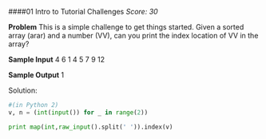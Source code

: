 ####01 Intro to Tutorial Challenges
*Score: 30*

**Problem**
This is a simple challenge to get things started. Given a sorted array (arar) and a number (VV), can you print the index location of VV in the array?

**Sample Input**
4
6
1 4 5 7 9 12

**Sample Output**
1

Solution:
```python
#(in Python 2)
v, n = (int(input()) for _ in range(2))

print map(int,raw_input().split(' ')).index(v)
```
